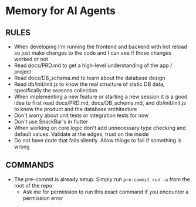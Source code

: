 # Memory for AI Agents

## RULES

- When developing I'm running the frontend and backend with hot reload so just make changes to the code and I can see if those changes worked or not
- Read docs/PRD.md to get a high-level understanding of the app / project
- Read docs/DB_schema.md to learn about the database design
- Read db/init/init.js to know the real structure of static DB data, specifically the seasons collection
- When implementing a new feature or starting a new session it is a good idea to first read docs/PRD.md, docs/DB_schema.md, and db/init/init.js to know the product and the database architecture
- Don't worry about unit tests or integration tests for now
- Don't use SnackBar's in flutter
- When working on core logic don't add unnecessary type checking and default values. Validate at the edges, trust on the inside
- Do not have code that fails silently. Allow things to fail if something is wrong

## COMMANDS

- The pre-commit is already setup. Simply run `pre-commit run -a` from the root of the repo
  - Ask me for permission to run this exact command if you encounter a permission error
